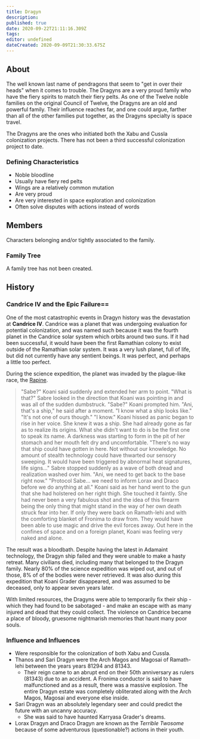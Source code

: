 ```yaml
---
title: Dragyn
description: 
published: true
date: 2020-09-22T21:11:16.309Z
tags: 
editor: undefined
dateCreated: 2020-09-09T21:30:33.675Z
---
```


## About

The well known last name of pendragons that seem to "get in over their heads" when it comes to trouble. The Dragyns are a very proud family who have the fiery spirits to match their fiery pelts. As one of the Twelve noble families on the original Council of Twelve, the Dragyns are an old and powerful family. Their influence reaches far, and one could argue, farther than all of the other families put together, as the Dragyns specialty is space travel.

The Dragyns are the ones who initiated both the Xabu and Cussla colonization projects. There has not been a third successful colonization project to date.

### Defining Characteristics

- Noble bloodline
- Usually have fiery red pelts
- Wings are a relatively common mutation
- Are very proud
- Are very interested in space exploration and colonization
- Often solve disputes with actions instead of words

## Members

Characters belonging and/or tightly associated to the family.

### Family Tree

A family tree has not been created.

## History

### Candrice IV and the Epic Failure==

One of the most catastrophic events in Dragyn history was the devastation at **Candrice IV**. Candrice was a planet that was undergoing evaluation for potential colonization, and was named such because it was the fourth planet in the Candrice solar system which orbits around two suns. If it had been successful, it would have been the first Ramathian colony to exist outside of the Ramathian solar system. It was a very lush planet, full of life, but did not currently have any sentient beings. It was perfect, and perhaps a little too perfect. 

During the science expedition, the planet was invaded by the plague-like race, the [Rapine](/species/rapine).

> "Sabe?" Koani said suddenly and extended her arm to point. "What is that?" Sabre looked in the direction that Koani was pointing in and was all of the sudden dumbstruck. "Sabe?" Koani prompted him.
> "Ani, that's a ship,"  he said after a moment.
> "I know what a ship looks like."
> "It's not one of ours though."
> "I know." Koani hissed as panic began to rise in her voice. She knew it was a ship. She had already gone as far as to realize its origins. What she didn't want to do is be the first one to speak its name. A darkness was starting to form in the pit of her stomach and her mouth felt dry and uncomfortable.
> "There's no way that ship could have gotten in here. Not without our knowledge. No amount of stealth technology could have thwarted our sensory sweeping. It would have been triggered by abnormal heat signatures, life signs..." Sabre stopped suddenly as a wave of both dread and realization washed over him. "Ani, we need to get back to the base right now."
> "Protocol Sabe... we need to inform Lorax and Draco before we do anything at all." Koani said as her hand went to the gun that she had holstered on her right thigh. She touched it faintly. She had never been a very fabulous shot and the idea of this firearm being the only thing that might stand in the way of her own death struck fear into her. If only they were back on Ramath-lehi and with the comforting blanket of Fronima to draw from. They would have been able to use magic and drive the evil forces away. Out here in the confines of space and on a foreign planet, Koani was feeling very naked and alone.

The result was a bloodbath. Despite having the latest in Adamaint technology, the Dragyn ship failed and they were unable to make a hasty retreat. Many civilians died, including many that belonged to the Dragyn family. Nearly 80% of the science expedition was wiped out, and out of those, 8% of of the bodies were never retrieved. It was also during this expedition that Koani Grader disappeared, and was assumed to be deceased, only to appear seven years later.

With limited resources, the Dragyns were able to temporarily fix their ship - which they had found to be sabotaged - and make an escape with as many injured and dead that they could collect. The violence on Candrice became a place of bloody, gruesome nightmarish memories that haunt many poor souls. 

### Influence and Influences

- Were responsible for the colonization of both Xabu and Cussla.
- Thanos and Sari Dragyn were the Arch Magos and Magosai of Ramath-lehi between the years years 81294 and 81343.
    - Their reign came to an abrupt end on their 50th anniversary as rulers (81343) due to an accident. A Fronima conductor is said to have malfunctioned and as a result, there was a massive explosion. The entire Dragyn estate was completely obliterated along with the Arch Magos, Magosai and everyone else inside.
- Sari Dragyn was an absolutely legendary seer and could predict the future with an uncanny accuracy.
    - She was said to have haunted Karryasa Grader's dreams.
- Lorax Dragyn and Draco Dragyn are known as the *Terrible Twosome* because of some adventurous (questionable?) actions in their youth.
